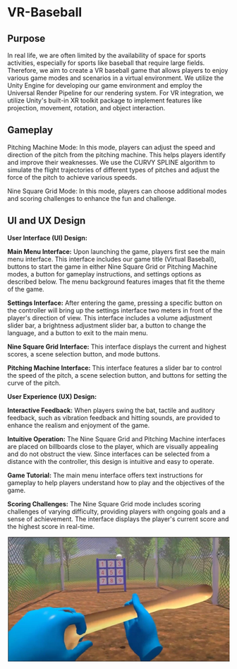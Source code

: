# VR-Baseball
## Purpose
In real life, we are often limited by the availability of space for sports activities, especially for sports like baseball that require large fields. Therefore, we aim to create a VR baseball game that allows players to enjoy various game modes and scenarios in a virtual environment. We utilize the Unity Engine for developing our game environment and employ the Universal Render Pipeline for our rendering system. For VR integration, we utilize Unity's built-in XR toolkit package to implement features like projection, movement, rotation, and object interaction.

## Gameplay
Pitching Machine Mode: In this mode, players can adjust the speed and direction of the pitch from the pitching machine. This helps players identify and improve their weaknesses. We use the CURVY SPLINE algorithm to simulate the flight trajectories of different types of pitches and adjust the force of the pitch to achieve various speeds.

Nine Square Grid Mode: In this mode, players can choose additional modes and scoring challenges to enhance the fun and challenge.
## UI and UX Design
**User Interface (UI) Design:**

**Main Menu Interface:** Upon launching the game, players first see the main menu interface. This interface includes our game title (Virtual Baseball), buttons to start the game in either Nine Square Grid or Pitching Machine modes, a button for gameplay instructions, and settings options as described below. The menu background features images that fit the theme of the game.

**Settings Interface:** After entering the game, pressing a specific button on the controller will bring up the settings interface two meters in front of the player's direction of view. This interface includes a volume adjustment slider bar, a brightness adjustment slider bar, a button to change the language, and a button to exit to the main menu.

**Nine Square Grid Interface:** This interface displays the current and highest scores, a scene selection button, and mode buttons.

**Pitching Machine Interface:** This interface features a slider bar to control the speed of the pitch, a scene selection button, and buttons for setting the curve of the pitch.

**User Experience (UX) Design:**

**Interactive Feedback:** When players swing the bat, tactile and auditory feedback, such as vibration feedback and hitting sounds, are provided to enhance the realism and enjoyment of the game.

**Intuitive Operation:** The Nine Square Grid and Pitching Machine interfaces are placed on billboards close to the player, which are visually appealing and do not obstruct the view. Since interfaces can be selected from a distance with the controller, this design is intuitive and easy to operate.

**Game Tutorial:** The main menu interface offers text instructions for gameplay to help players understand how to play and the objectives of the game.

**Scoring Challenges:** The Nine Square Grid mode includes scoring challenges of varying difficulty, providing players with ongoing goals and a sense of achievement. The interface displays the player's current score and the highest score in real-time.



![VR Screenshot](https://github.com/LeeMoofon0222/VR-Baseball/blob/main/%E5%9C%96%E7%89%871.png)

